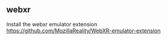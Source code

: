 ## webxr
Install the webxr emulator extension
https://github.com/MozillaReality/WebXR-emulator-extension